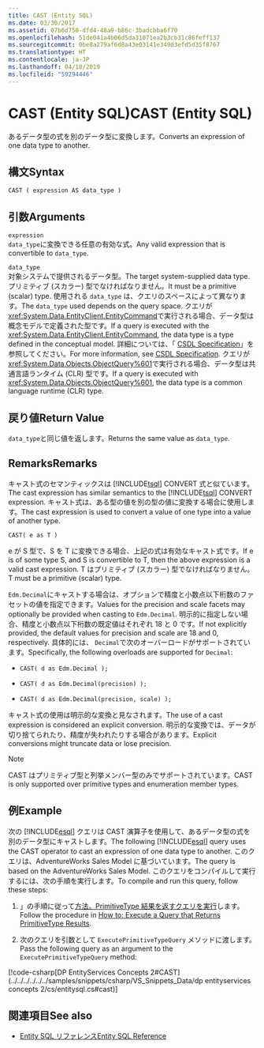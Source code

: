 ```yaml
---
title: CAST (Entity SQL)
ms.date: 03/30/2017
ms.assetid: 07b6d750-dfd4-48a9-b86c-3badcbba6f70
ms.openlocfilehash: 51de041a4b06d5da31071ea2b3cb31c86feff137
ms.sourcegitcommit: 0be8a279af6d8a43e03141e349d3efd5d35f8767
ms.translationtype: HT
ms.contentlocale: ja-JP
ms.lasthandoff: 04/18/2019
ms.locfileid: "59294446"
---
```

# <a name="cast-entity-sql"></a><span data-ttu-id="6fb7b-102">CAST (Entity SQL)</span><span class="sxs-lookup"><span data-stu-id="6fb7b-102">CAST (Entity SQL)</span></span>
<span data-ttu-id="6fb7b-103">あるデータ型の式を別のデータ型に変換します。</span><span class="sxs-lookup"><span data-stu-id="6fb7b-103">Converts an expression of one data type to another.</span></span>  
  
## <a name="syntax"></a><span data-ttu-id="6fb7b-104">構文</span><span class="sxs-lookup"><span data-stu-id="6fb7b-104">Syntax</span></span>  
  
```  
CAST ( expression AS data_type )  
```  
  
## <a name="arguments"></a><span data-ttu-id="6fb7b-105">引数</span><span class="sxs-lookup"><span data-stu-id="6fb7b-105">Arguments</span></span>  
 `expression`  
 <span data-ttu-id="6fb7b-106">`data_type`に変換できる任意の有効な式。</span><span class="sxs-lookup"><span data-stu-id="6fb7b-106">Any valid expression that is convertible to `data_type`.</span></span>  
  
 `data_type`  
 <span data-ttu-id="6fb7b-107">対象システムで提供されるデータ型。</span><span class="sxs-lookup"><span data-stu-id="6fb7b-107">The target system-supplied data type.</span></span> <span data-ttu-id="6fb7b-108">プリミティブ (スカラー) 型でなければなりません。</span><span class="sxs-lookup"><span data-stu-id="6fb7b-108">It must be a primitive (scalar) type.</span></span> <span data-ttu-id="6fb7b-109">使用される `data_type` は、クエリのスペースによって異なります。</span><span class="sxs-lookup"><span data-stu-id="6fb7b-109">The `data_type` used depends on the query space.</span></span> <span data-ttu-id="6fb7b-110">クエリが <xref:System.Data.EntityClient.EntityCommand>で実行される場合、データ型は概念モデルで定義された型です。</span><span class="sxs-lookup"><span data-stu-id="6fb7b-110">If a query is executed with the <xref:System.Data.EntityClient.EntityCommand>, the data type is a type defined in the conceptual model.</span></span> <span data-ttu-id="6fb7b-111">詳細については、「 [CSDL Specification](../../../../../../docs/framework/data/adonet/ef/language-reference/csdl-specification.md)」を参照してください。</span><span class="sxs-lookup"><span data-stu-id="6fb7b-111">For more information, see [CSDL Specification](../../../../../../docs/framework/data/adonet/ef/language-reference/csdl-specification.md).</span></span> <span data-ttu-id="6fb7b-112">クエリが <xref:System.Data.Objects.ObjectQuery%601>で実行される場合、データ型は共通言語ランタイム (CLR) 型です。</span><span class="sxs-lookup"><span data-stu-id="6fb7b-112">If a query is executed with <xref:System.Data.Objects.ObjectQuery%601>, the data type is a common language runtime (CLR) type.</span></span>  
  
## <a name="return-value"></a><span data-ttu-id="6fb7b-113">戻り値</span><span class="sxs-lookup"><span data-stu-id="6fb7b-113">Return Value</span></span>  
 <span data-ttu-id="6fb7b-114">`data_type`と同じ値を返します。</span><span class="sxs-lookup"><span data-stu-id="6fb7b-114">Returns the same value as `data_type`.</span></span>  
  
## <a name="remarks"></a><span data-ttu-id="6fb7b-115">Remarks</span><span class="sxs-lookup"><span data-stu-id="6fb7b-115">Remarks</span></span>  
 <span data-ttu-id="6fb7b-116">キャスト式のセマンティックスは [!INCLUDE[tsql](../../../../../../includes/tsql-md.md)] CONVERT 式と似ています。</span><span class="sxs-lookup"><span data-stu-id="6fb7b-116">The cast expression has similar semantics to the [!INCLUDE[tsql](../../../../../../includes/tsql-md.md)] CONVERT expression.</span></span> <span data-ttu-id="6fb7b-117">キャスト式は、ある型の値を別の型の値に変換する場合に使用します。</span><span class="sxs-lookup"><span data-stu-id="6fb7b-117">The cast expression is used to convert a value of one type into a value of another type.</span></span>  
  
```  
CAST( e as T )  
```  
  
 <span data-ttu-id="6fb7b-118">e が S 型で、S を T に変換できる場合、上記の式は有効なキャスト式です。</span><span class="sxs-lookup"><span data-stu-id="6fb7b-118">If e is of some type S, and S is convertible to T, then the above expression is a valid cast expression.</span></span> <span data-ttu-id="6fb7b-119">T はプリミティブ (スカラー) 型でなければなりません。</span><span class="sxs-lookup"><span data-stu-id="6fb7b-119">T must be a primitive (scalar) type.</span></span>  
  
 <span data-ttu-id="6fb7b-120">`Edm.Decimal`にキャストする場合は、オプションで精度と小数点以下桁数のファセットの値を指定できます。</span><span class="sxs-lookup"><span data-stu-id="6fb7b-120">Values for the precision and scale facets may optionally be provided when casting to `Edm.Decimal`.</span></span> <span data-ttu-id="6fb7b-121">明示的に指定しない場合、精度と小数点以下桁数の既定値はそれぞれ 18 と 0 です。</span><span class="sxs-lookup"><span data-stu-id="6fb7b-121">If not explicitly provided, the default values for precision and scale are 18 and 0, respectively.</span></span> <span data-ttu-id="6fb7b-122">具体的には、 `Decimal`で次のオーバーロードがサポートされています。</span><span class="sxs-lookup"><span data-stu-id="6fb7b-122">Specifically, the following overloads are supported for `Decimal`:</span></span>  
  
-   `CAST( d as Edm.Decimal );`  
  
-   `CAST( d as Edm.Decimal(precision) );`  
  
-   `CAST( d as Edm.Decimal(precision, scale) );`  
  
 <span data-ttu-id="6fb7b-123">キャスト式の使用は明示的な変換と見なされます。</span><span class="sxs-lookup"><span data-stu-id="6fb7b-123">The use of a cast expression is considered an explicit conversion.</span></span> <span data-ttu-id="6fb7b-124">明示的な変換では、データが切り捨てられたり、精度が失われたりする場合があります。</span><span class="sxs-lookup"><span data-stu-id="6fb7b-124">Explicit conversions might truncate data or lose precision.</span></span>  
  
> [!NOTE]
>  <span data-ttu-id="6fb7b-125">CAST はプリミティブ型と列挙メンバー型のみでサポートされています。</span><span class="sxs-lookup"><span data-stu-id="6fb7b-125">CAST is only supported over primitive types and enumeration member types.</span></span>  
  
## <a name="example"></a><span data-ttu-id="6fb7b-126">例</span><span class="sxs-lookup"><span data-stu-id="6fb7b-126">Example</span></span>  
 <span data-ttu-id="6fb7b-127">次の [!INCLUDE[esql](../../../../../../includes/esql-md.md)] クエリは CAST 演算子を使用して、あるデータ型の式を別のデータ型にキャストします。</span><span class="sxs-lookup"><span data-stu-id="6fb7b-127">The following [!INCLUDE[esql](../../../../../../includes/esql-md.md)] query uses the CAST operator to cast an expression of one data type to another.</span></span> <span data-ttu-id="6fb7b-128">このクエリは、AdventureWorks Sales Model に基づいています。</span><span class="sxs-lookup"><span data-stu-id="6fb7b-128">The query is based on the AdventureWorks Sales Model.</span></span> <span data-ttu-id="6fb7b-129">このクエリをコンパイルして実行するには、次の手順を実行します。</span><span class="sxs-lookup"><span data-stu-id="6fb7b-129">To compile and run this query, follow these steps:</span></span>  
  
1. <span data-ttu-id="6fb7b-130">」の手順に従って[方法。PrimitiveType 結果を返すクエリを実行](../../../../../../docs/framework/data/adonet/ef/how-to-execute-a-query-that-returns-primitivetype-results.md)します。</span><span class="sxs-lookup"><span data-stu-id="6fb7b-130">Follow the procedure in [How to: Execute a Query that Returns PrimitiveType Results](../../../../../../docs/framework/data/adonet/ef/how-to-execute-a-query-that-returns-primitivetype-results.md).</span></span>  
  
2. <span data-ttu-id="6fb7b-131">次のクエリを引数として `ExecutePrimitiveTypeQuery` メソッドに渡します。</span><span class="sxs-lookup"><span data-stu-id="6fb7b-131">Pass the following query as an argument to the `ExecutePrimitiveTypeQuery` method:</span></span>  
  
 [!code-csharp[DP EntityServices Concepts 2#CAST](../../../../../../samples/snippets/csharp/VS_Snippets_Data/dp entityservices concepts 2/cs/entitysql.cs#cast)]  
  
## <a name="see-also"></a><span data-ttu-id="6fb7b-132">関連項目</span><span class="sxs-lookup"><span data-stu-id="6fb7b-132">See also</span></span>

- [<span data-ttu-id="6fb7b-133">Entity SQL リファレンス</span><span class="sxs-lookup"><span data-stu-id="6fb7b-133">Entity SQL Reference</span></span>](../../../../../../docs/framework/data/adonet/ef/language-reference/entity-sql-reference.md)

